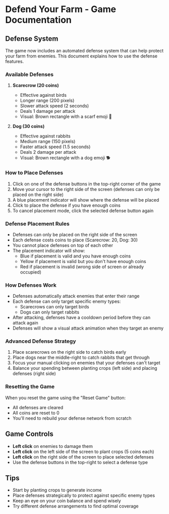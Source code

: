 # Defend Your Farm - Game Documentation

## Defense System

The game now includes an automated defense system that can help protect your farm from enemies. This document explains how to use the defense features.

### Available Defenses

1. **Scarecrow (20 coins)**
   - Effective against birds
   - Longer range (200 pixels)
   - Slower attack speed (2 seconds)
   - Deals 1 damage per attack
   - Visual: Brown rectangle with a scarf emoji 🧣

2. **Dog (30 coins)**
   - Effective against rabbits
   - Medium range (150 pixels)
   - Faster attack speed (1.5 seconds)
   - Deals 2 damage per attack
   - Visual: Brown rectangle with a dog emoji 🐕

### How to Place Defenses

1. Click on one of the defense buttons in the top-right corner of the game
2. Move your cursor to the right side of the screen (defenses can only be placed on the right side)
3. A blue placement indicator will show where the defense will be placed
4. Click to place the defense if you have enough coins
5. To cancel placement mode, click the selected defense button again

### Defense Placement Rules

- Defenses can only be placed on the right side of the screen
- Each defense costs coins to place (Scarecrow: 20, Dog: 30)
- You cannot place defenses on top of each other
- The placement indicator will show:
  - Blue if placement is valid and you have enough coins
  - Yellow if placement is valid but you don't have enough coins
  - Red if placement is invalid (wrong side of screen or already occupied)

### How Defenses Work

- Defenses automatically attack enemies that enter their range
- Each defense can only target specific enemy types:
  - Scarecrows can only target birds
  - Dogs can only target rabbits
- After attacking, defenses have a cooldown period before they can attack again
- Defenses will show a visual attack animation when they target an enemy

### Advanced Defense Strategy

1. Place scarecrows on the right side to catch birds early
2. Place dogs near the middle-right to catch rabbits that get through
3. Focus your manual clicking on enemies that your defenses can't target
4. Balance your spending between planting crops (left side) and placing defenses (right side)

### Resetting the Game

When you reset the game using the "Reset Game" button:
- All defenses are cleared
- All coins are reset to 0
- You'll need to rebuild your defense network from scratch

## Game Controls

- **Left click** on enemies to damage them
- **Left click** on the left side of the screen to plant crops (5 coins each)
- **Left click** on the right side of the screen to place selected defenses
- Use the defense buttons in the top-right to select a defense type

## Tips

- Start by planting crops to generate income
- Place defenses strategically to protect against specific enemy types
- Keep an eye on your coin balance and spend wisely
- Try different defense arrangements to find optimal coverage 